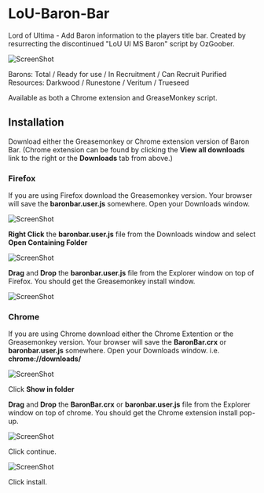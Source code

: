 LoU-Baron-Bar
=============

Lord of Ultima - Add Baron information to the players title bar. Created by resurrecting the discontinued "LoU UI MS Baron" script by OzGoober.

![ScreenShot](https://raw.github.com/Digitalroot/LoU-Baron-Bar/Screenshots/baronbar.PNG)

Barons: Total / Ready for use / In Recruitment / Can Recruit
Purified Resources: Darkwood / Runestone / Veritum / Trueseed

Available as both a Chrome extension and  GreaseMonkey script. 


Installation
-------------

Download either the Greasemonkey or Chrome extension version of Baron Bar. (Chrome extension can be found by clicking the **View all downloads** link to the right or the **Downloads** tab from above.)

### Firefox
If you are using Firefox download the Greasemonkey version. Your browser will save the **baronbar.user.js** somewhere. Open your Downloads window. 

![ScreenShot](https://raw.github.com/Digitalroot/LoU-Baron-Bar/Screenshots/firefoxdownload.PNG)

**Right Click** the **baronbar.user.js** file from the Downloads window and select **Open Containing Folder**

![ScreenShot](https://raw.github.com/Digitalroot/LoU-Baron-Bar/Screenshots/open.png)

**Drag** and **Drop** the **baronbar.user.js** file from the Explorer window on top of Firefox. You should get the Greasemonkey install window.

![ScreenShot](https://raw.github.com/Digitalroot/LoU-Baron-Bar/Screenshots/baronbar2.png)


### Chrome
If you are using Chrome download either the Chrome Extention or the Greasemonkey version. Your browser will save the **BaronBar.crx** or **baronbar.user.js** somewhere. Open your Downloads window. i.e. **chrome://downloads/**

![ScreenShot](https://raw.github.com/Digitalroot/LoU-Baron-Bar/Screenshots/chromedownloads.PNG)

Click **Show in folder**

**Drag** and **Drop** the **BaronBar.crx** or **baronbar.user.js** file from the Explorer window on top of chrome. You should get the Chrome extension install pop-up.

![ScreenShot](https://raw.github.com/Digitalroot/LoU-Baron-Bar/Screenshots/chromeinstall.PNG)

Click continue.

![ScreenShot](https://raw.github.com/Digitalroot/LoU-Baron-Bar/Screenshots/chromeinstall2.PNG)

Click install.
